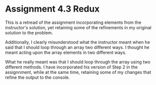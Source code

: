 # Assignment 4.3 Redux

This is a retread of the assignment incorporating elements from the instructor's
solution, yet retaining some of the refinements in my original solution to the
problem.

Additionally, I clearly misunderstood what the instructor meant when he said that
I should loop through an array two different ways. I thought he meant acting upon
the array elements in two different ways.

What he really meant was that I should loop through the array using two different
methods. I have incorporated his version of Step 2 in the assignnment, while at the
same time, retaining some of my changes that refine the output to the console.

